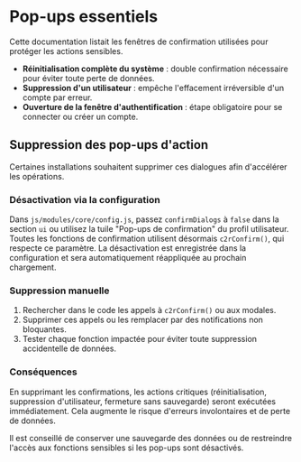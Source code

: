 # Pop-ups essentiels

Cette documentation listait les fenêtres de confirmation utilisées pour protéger les actions sensibles.

- **Réinitialisation complète du système** : double confirmation nécessaire pour éviter toute perte de données.
- **Suppression d'un utilisateur** : empêche l'effacement irréversible d'un compte par erreur.
- **Ouverture de la fenêtre d'authentification** : étape obligatoire pour se connecter ou créer un compte.

## Suppression des pop-ups d'action

Certaines installations souhaitent supprimer ces dialogues afin d'accélérer les opérations.

### Désactivation via la configuration

Dans `js/modules/core/config.js`, passez `confirmDialogs` à `false` dans la section `ui` ou utilisez la tuile "Pop-ups de confirmation" du profil utilisateur.
Toutes les fonctions de confirmation utilisent désormais `c2rConfirm()`, qui respecte ce paramètre.
La désactivation est enregistrée dans la configuration et sera automatiquement réappliquée au prochain chargement.

### Suppression manuelle

1. Rechercher dans le code les appels à `c2rConfirm()` ou aux modales.
2. Supprimer ces appels ou les remplacer par des notifications non bloquantes.
3. Tester chaque fonction impactée pour éviter toute suppression accidentelle de données.

### Conséquences

En supprimant les confirmations, les actions critiques (réinitialisation, suppression d'utilisateur, fermeture sans sauvegarde) seront exécutées immédiatement. Cela augmente le risque d'erreurs involontaires et de perte de données.

Il est conseillé de conserver une sauvegarde des données ou de restreindre l'accès aux fonctions sensibles si les pop-ups sont désactivés.
